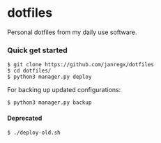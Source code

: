 # dotfiles
Personal dotfiles from my daily use software.

### Quick get started
```console
$ git clone https://github.com/janregx/dotfiles
$ cd dotfiles/
$ python3 manager.py deploy
```

For backing up updated configurations:

```console
$ python3 manager.py backup 
```

#### Deprecated
```console
$ ./deploy-old.sh
```
